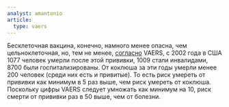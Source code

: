 ```yaml
---
analyst: amantonio
article:
  type: vaers
---
```


Бесклеточная вакцина, конечно, намного менее опасна, чем цельноклеточная, но, тем не менее, [согласно](http://medalerts.org/vaersdb/findfield.php?TABLE=ON&GROUP1=CAT&VAX[]=DTAP&VAX[]=DTAPH&VAX[]=DTAPHEPBIP&VAX[]=DTAPIPV&VAX[]=DTAPIPVHIB&VAX[]=TDAP&VAX[]=TDAPIPV&SERIOUS=ON&VAX_YEAR_LOW=2002&VAX_YEAR_HIGH=2017) VAERS, с 2002 года в США 1077 человек умерли после этой прививки, 1009 стали инвалидами, 8700 были госпитализированы. От коклюша за эти годы умерли менее 200 человек (среди них есть и привитые). То есть риск умереть от прививки как минимум в 5 раз выше, чем риск умереть от коклюша. Поскольку цифры VAERS следует умножать как минимум на 10, риск смерти от прививки раз в 50 выше, чем от болезни.
